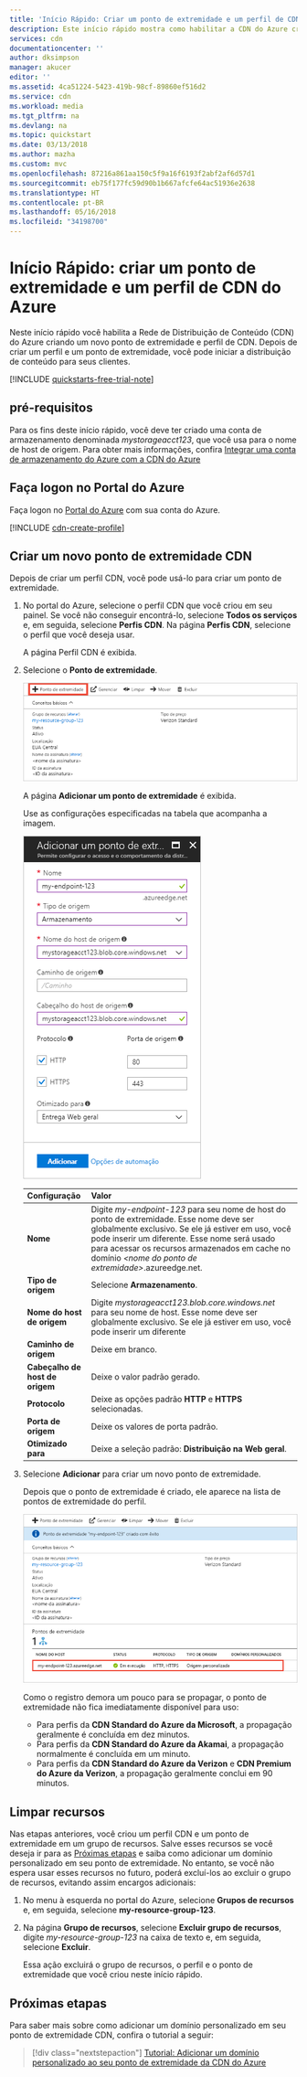 ```yaml
---
title: 'Início Rápido: Criar um ponto de extremidade e um perfil de CDN do Azure | Microsoft Docs'
description: Este início rápido mostra como habilitar a CDN do Azure criando um novo ponto de extremidade e perfil de CDN.
services: cdn
documentationcenter: ''
author: dksimpson
manager: akucer
editor: ''
ms.assetid: 4ca51224-5423-419b-98cf-89860ef516d2
ms.service: cdn
ms.workload: media
ms.tgt_pltfrm: na
ms.devlang: na
ms.topic: quickstart
ms.date: 03/13/2018
ms.author: mazha
ms.custom: mvc
ms.openlocfilehash: 87216a861aa150c5f9a16f6193f2abf2af6d57d1
ms.sourcegitcommit: eb75f177fc59d90b1b667afcfe64ac51936e2638
ms.translationtype: HT
ms.contentlocale: pt-BR
ms.lasthandoff: 05/16/2018
ms.locfileid: "34198700"
---
```

# <a name="quickstart-create-an-azure-cdn-profile-and-endpoint"></a>Início Rápido: criar um ponto de extremidade e um perfil de CDN do Azure
Neste início rápido você habilita a Rede de Distribuição de Conteúdo (CDN) do Azure criando um novo ponto de extremidade e perfil de CDN. Depois de criar um perfil e um ponto de extremidade, você pode iniciar a distribuição de conteúdo para seus clientes.

[!INCLUDE [quickstarts-free-trial-note](../../includes/quickstarts-free-trial-note.md)]

## <a name="prerequisites"></a>pré-requisitos
Para os fins deste início rápido, você deve ter criado uma conta de armazenamento denominada *mystorageacct123*, que você usa para o nome de host de origem. Para obter mais informações, confira [Integrar uma conta de armazenamento do Azure com a CDN do Azure](cdn-create-a-storage-account-with-cdn.md)

## <a name="log-in-to-the-azure-portal"></a>Faça logon no Portal do Azure
Faça logon no [Portal do Azure](https://portal.azure.com) com sua conta do Azure.

[!INCLUDE [cdn-create-profile](../../includes/cdn-create-profile.md)]

## <a name="create-a-new-cdn-endpoint"></a>Criar um novo ponto de extremidade CDN

Depois de criar um perfil CDN, você pode usá-lo para criar um ponto de extremidade.

1. No portal do Azure, selecione o perfil CDN que você criou em seu painel. Se você não conseguir encontrá-lo, selecione **Todos os serviços** e, em seguida, selecione **Perfis CDN**. Na página **Perfis CDN**, selecione o perfil que você deseja usar. 
   
    A página Perfil CDN é exibida.

2. Selecione o **Ponto de extremidade**.
   
    ![Perfil CDN](./media/cdn-create-new-endpoint/cdn-select-endpoint.png)
   
    A página **Adicionar um ponto de extremidade** é exibida.

    Use as configurações especificadas na tabela que acompanha a imagem.
   
    ![Painel Adicionar ponto de extremidade](./media/cdn-create-new-endpoint/cdn-add-endpoint.png)

    | Configuração | Valor |
    | ------- | ----- |
    | **Nome** | Digite *my-endpoint-123* para seu nome de host do ponto de extremidade. Esse nome deve ser globalmente exclusivo. Se ele já estiver em uso, você pode inserir um diferente. Esse nome será usado para acessar os recursos armazenados em cache no domínio _&lt;nome do ponto de extremidade&gt;_.azureedge.net.|
    | **Tipo de origem** | Selecione **Armazenamento**. | 
    | **Nome do host de origem** | Digite *mystorageacct123.blob.core.windows.net* para seu nome de host. Esse nome deve ser globalmente exclusivo. Se ele já estiver em uso, você pode inserir um diferente |
    | **Caminho de origem** | Deixe em branco. |
    | **Cabeçalho de host de origem** | Deixe o valor padrão gerado. |  
    | **Protocolo** | Deixe as opções padrão **HTTP** e **HTTPS** selecionadas. |
    | **Porta de origem** | Deixe os valores de porta padrão. | 
    | **Otimizado para** | Deixe a seleção padrão: **Distribuição na Web geral**. |
    
3. Selecione **Adicionar** para criar um novo ponto de extremidade.
   
   Depois que o ponto de extremidade é criado, ele aparece na lista de pontos de extremidade do perfil.
    
   ![Ponto de extremidade CDN](./media/cdn-create-new-endpoint/cdn-endpoint-success.png)
    
   Como o registro demora um pouco para se propagar, o ponto de extremidade não fica imediatamente disponível para uso: 
   - Para perfis da **CDN Standard do Azure da Microsoft**, a propagação geralmente é concluída em dez minutos. 
   - Para perfis da **CDN Standard do Azure da Akamai**, a propagação normalmente é concluída em um minuto. 
   - Para perfis da **CDN Standard do Azure da Verizon** e **CDN Premium do Azure da Verizon**, a propagação geralmente conclui em 90 minutos. 

## <a name="clean-up-resources"></a>Limpar recursos
Nas etapas anteriores, você criou um perfil CDN e um ponto de extremidade em um grupo de recursos. Salve esses recursos se você deseja ir para as [Próximas etapas](#next-steps) e saiba como adicionar um domínio personalizado em seu ponto de extremidade. No entanto, se você não espera usar esses recursos no futuro, poderá excluí-los ao excluir o grupo de recursos, evitando assim encargos adicionais:

1. No menu à esquerda no portal do Azure, selecione **Grupos de recursos** e, em seguida, selecione **my-resource-group-123**.

2. Na página **Grupo de recursos**, selecione **Excluir grupo de recursos**, digite *my-resource-group-123* na caixa de texto e, em seguida, selecione **Excluir**.

    Essa ação excluirá o grupo de recursos, o perfil e o ponto de extremidade que você criou neste início rápido.

## <a name="next-steps"></a>Próximas etapas
Para saber mais sobre como adicionar um domínio personalizado em seu ponto de extremidade CDN, confira o tutorial a seguir:

> [!div class="nextstepaction"]
> [Tutorial: Adicionar um domínio personalizado ao seu ponto de extremidade da CDN do Azure](cdn-map-content-to-custom-domain.md)


